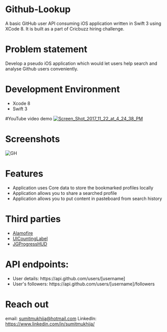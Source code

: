 # Github-Lookup

A basic GitHub user API consuming iOS application written in Swift 3 using XCode 8. It is built as a part of Cricbuzz hiring challenge.

# Problem statement
Develop a pseudo iOS application which would let users help search and analyse Github users conveniently.

# Development Environment
<ul>
<li> Xcode 8 </li>
<li> Swift 3 </li>
</ul>

#YouTube video demo
<a href="https://www.youtube.com/watch?v=CMQxZ81yBZg"><img src="https://preview.ibb.co/fBMBq6/Screen_Shot_2017_11_22_at_4_24_38_PM.png" alt="Screen_Shot_2017_11_22_at_4_24_38_PM" border="0"></a>

# Screenshots

<img src="https://preview.ibb.co/gxv1OR/GH.jpg" alt="GH" border="0">

# Features
<ul>
<li> Application uses Core data to store the bookmarked profiles locally</li>
<li> Application allows you to share a searched profile</li>
<li> Application allows you to put content in pasteboard from search history</li>
</ul>

# Third parties
<ul>
<li> <a href ="https://github.com/Alamofire/Alamofire">Alamofire</a> </li>
<li> <a href ="https://github.com/dataxpress/UICountingLabel">UICountingLabel</a></li>
<li> <a href ="https://github.com/JonasGessner/JGProgressHUD">JGProgressHUD</a></li>
</ul>

# API endpoints: 
<ul>
<li>User details: https://api.github.com/users/[username]</li>
<li>User's followers: https://api.github.com/users/[username]/followers</li>
</ul>

# Reach out
email: sumitmukhija@hotmail.com
LinkedIn:  https://www.linkedin.com/in/sumitmukhija/
